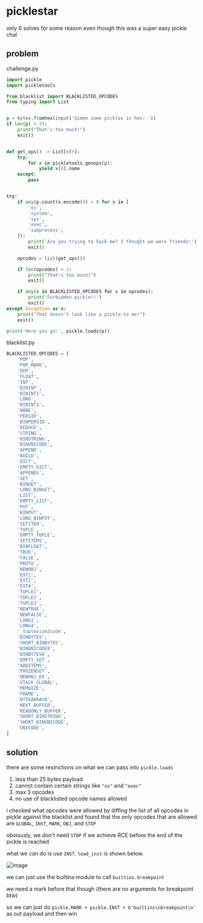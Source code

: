 # picklestar

only 6 solves for some reason even though this was a super easy pickle chal

## problem

challenge.py
```py
import pickle
import pickletools

from blacklist import BLACKLISTED_OPCODES
from typing import List


p = bytes.fromhex(input('Gimme some pickles in hex: '))
if len(p) > 25:
    print("That's too much!")
    exit()


def get_ops() -> List[str]:
    try:
        for x in pickletools.genops(p):
            yield x[0].name
    except:
        pass


try:
    if any(p.count(x.encode()) > 0 for x in [
        'os',
        'system',
        'sys',
        'exec',
        'subprocess',
    ]):
        print('Are you trying to hack me? I thought we were friends!')
        exit()

    opcodes = list(get_ops())

    if len(opcodes) > 3:
        print("That's too much!")
        exit()

    if any(x in BLACKLISTED_OPCODES for x in opcodes):
        print('Forbidden pickle!!')
        exit()
except Exception as e:
    print("That doesn't look like a pickle to me!")
    exit()

print('Here you go:', pickle.loads(p))
```

blacklist.py
```py
BLACKLISTED_OPCODES = [
    'POP',
    'POP_MARK',
    'DUP',
    'FLOAT',
    'INT',
    'BININT',
    'BININT1',
    'LONG',
    'BININT2',
    'NONE',
    'PERSID',
    'BINPERSID',
    'REDUCE',
    'STRING',
    'BINSTRING',
    'BINUNICODE',
    'APPEND',
    'BUILD',
    'DICT',
    'EMPTY_DICT',
    'APPENDS',
    'GET',
    'BINGET',
    'LONG_BINGET',
    'LIST',
    'EMPTY_LIST',
    'PUT',
    'BINPUT',
    'LONG_BINPUT',
    'SETITEM',
    'TUPLE',
    'EMPTY_TUPLE',
    'SETITEMS',
    'BINFLOAT',
    'TRUE',
    'FALSE',
    'PROTO',
    'NEWOBJ',
    'EXT1',
    'EXT2',
    'EXT4',
    'TUPLE1',
    'TUPLE2',
    'TUPLE3',
    'NEWTRUE',
    'NEWFALSE',
    'LONG1',
    'LONG4',
    '_tuplesize2code',
    'BINBYTES',
    'SHORT_BINBYTES',
    'BINUNICODE8',
    'BINBYTES8',
    'EMPTY_SET',
    'ADDITEMS',
    'FROZENSET',
    'NEWOBJ_EX',
    'STACK_GLOBAL',
    'MEMOIZE',
    'FRAME',
    'BYTEARRAY8',
    'NEXT_BUFFER',
    'READONLY_BUFFER',
    'SHORT_BINSTRING',
    'SHORT_BINUNICODE',
    'UNICODE',
]
```

## solution

there are some restrictions on what we can pass into `pickle.loads`

1) less than 25 bytes payload
2) cannot contain certain strings like `"os"` and `"exec"`
3) max 3 opcodes
4) no use of blacklisted opcode names allowed

i checked what opcodes were allowed by diffing the list of all opcodes in pickle against the blacklist and found that the only opcodes that are allowed are `GLOBAL`, `INST`, `MARK`, `OBJ`, and `STOP`

obviously, we don't need `STOP` if we achieve RCE before the end of the pickle is reached

what we can do is use `INST`. `load_inst` is shown below.

![image](https://github.com/quasar098/ctf-writeups/assets/70716985/21aa1ee8-bfda-40ee-bb9b-a4fd64523bd6)

we can just use the builtins module to call `builtins.breakpoint`

we need a mark before that though (there are no arguments for breakpoint btw)

so we can just do `pickle.MARK + pickle.INST + b'builtins\nbreakpoint\n'` as out payload and then win
